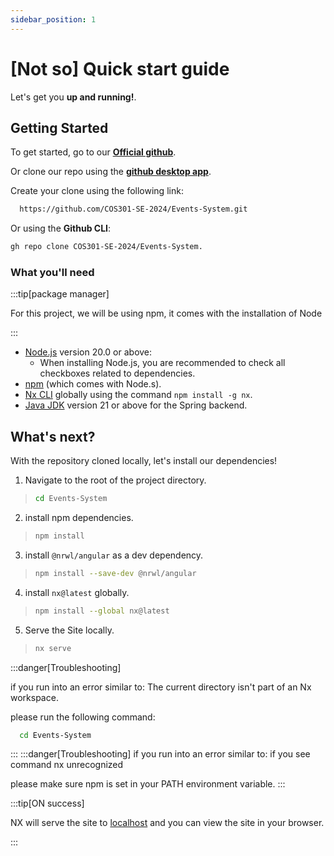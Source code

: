 ```yaml
---
sidebar_position: 1
---
```


# [Not so] Quick start guide

Let's get you **up and running!**.

## Getting Started

To get started, go to our **[Official github](https://github.com/COS301-SE-2024/Events-System)**.

Or clone our repo using the **[github desktop app](https://desktop.github.com)**.

Create your clone using the following link:
```bash
  https://github.com/COS301-SE-2024/Events-System.git
```


Or using the **Github CLI**:
```bash
gh repo clone COS301-SE-2024/Events-System.
```

### What you'll need
:::tip[package manager]

For this project, we will be using npm, it comes with the installation of Node

:::
- [Node.js](https://nodejs.org/en/download/) version 20.0 or above:
  - When installing Node.js, you are recommended to check all checkboxes related to dependencies.
- [npm](https://www.npmjs.com/get-npm) (which comes with Node.s).
- [Nx CLI](https://nx.dev/latest/angular/getting-started/intro) globally using the command `npm install -g nx`.
- [Java JDK](https://www.oracle.com/java/technologies/javase-jdk11-downloads.html) version 21 or above for the Spring backend.

## What's next?

With the repository cloned locally, let's install our dependencies!

1. Navigate to the root of the project directory.
  > ```bash
  > cd Events-System
  > ```
2. install npm dependencies.
  >```bash
  >npm install
  >```
3. install `@nrwl/angular` as a dev dependency.
  > ```bash
  > npm install --save-dev @nrwl/angular
  > ```
4. install `nx@latest` globally.
  > ```bash
  > npm install --global nx@latest
  > ```
5. Serve the Site locally.
  > ```bash
  > nx serve
  > ```
:::danger[Troubleshooting]

if you run into an error similar to: The current directory isn't part of an Nx workspace.

please run the following command:
```bash
  cd Events-System
```
:::
:::danger[Troubleshooting]
if you run into an error similar to: if you see command nx unrecognized

please make sure npm is set in your PATH environment variable.
:::

:::tip[ON success]

NX will serve the site to [localhost](http://localhost:4200) and you can view the site in your browser.

:::

